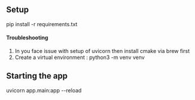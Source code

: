 ## Setup

pip install -r requirements.txt

#### Troubleshooting
1) In you face issue with setup of uvicorn then install cmake via brew first
2) Create a virtual environment : python3 -m venv venv

## Starting the app
uvicorn app.main:app --reload